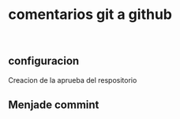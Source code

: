 # comentarios git a github
<br>
<h2>configuracion</h2>
Creacion de la aprueba del respositorio
<h2>Menjade commint</h2>

